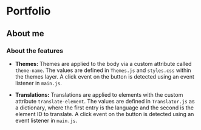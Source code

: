 # Portfolio

## About me

### About the features

- **Themes:** Themes are applied to the body via a custom attribute called `theme-name`. The values are defined in `Themes.js` and `styles.css` within the themes layer. A click event on the button is detected using an event listener in `main.js`.

- **Translations:** Translations are applied to elements with the custom attribute `translate-element`. The values are defined in `Translator.js` as a dictionary, where the first entry is the language and the second is the element ID to translate. A click event on the button is detected using an event listener in `main.js`.
